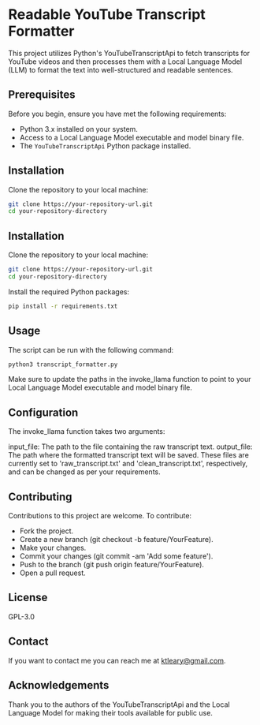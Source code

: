# Readable YouTube Transcript Formatter

This project utilizes Python's YouTubeTranscriptApi to fetch transcripts for YouTube videos and then processes them with a Local Language Model (LLM) to format the text into well-structured and readable sentences.

## Prerequisites

Before you begin, ensure you have met the following requirements:

- Python 3.x installed on your system.
- Access to a Local Language Model executable and model binary file.
- The `YouTubeTranscriptApi` Python package installed.

## Installation

Clone the repository to your local machine:

```bash
git clone https://your-repository-url.git
cd your-repository-directory


```

## Installation

Clone the repository to your local machine:

```bash
git clone https://your-repository-url.git
cd your-repository-directory
```

Install the required Python packages:

```bash
pip install -r requirements.txt
```

## Usage

The script can be run with the following command:

```bash
python3 transcript_formatter.py
```

Make sure to update the paths in the invoke_llama function to point to your Local Language Model executable and model binary file.

## Configuration

The invoke_llama function takes two arguments:

input_file: The path to the file containing the raw transcript text.
output_file: The path where the formatted transcript text will be saved.
These files are currently set to 'raw_transcript.txt' and 'clean_transcript.txt', respectively, and can be changed as per your requirements.

## Contributing

Contributions to this project are welcome. To contribute:

- Fork the project.
- Create a new branch (git checkout -b feature/YourFeature).
- Make your changes.
- Commit your changes (git commit -am 'Add some feature').
- Push to the branch (git push origin feature/YourFeature).
- Open a pull request.

## License

GPL-3.0

## Contact

If you want to contact me you can reach me at ktleary@gmail.com.

## Acknowledgements

Thank you to the authors of the YouTubeTranscriptApi and the Local Language Model for making their tools available for public use.
